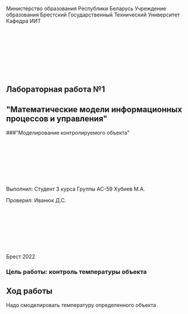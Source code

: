 Министерство образования Республики Беларусь
Учреждение образования Брестский Государственный Технический Университет
Кафедра ИИТ
<br/><br/><br/><br/><br/><br/><br/><br/><br/>
## Лабораторная работа №1
## "Математические модели информационных процессов и управления"
###"Моделирование контролируемого объекта"
<br/><br/><br/><br/><br/><br/><br/><br/><br/>
Выполнил:
Студент 3 курса
Группы АС-59
Хубиев М.А.

Проверил:
Иванюк Д.С.
<br/><br/><br/><br/><br/><br/><br/><br/><br/>
Брест 2022

### Цель работы: контроль температуры объекта
## Ход работы 
Надо смоделировать температуру определенного объекта


